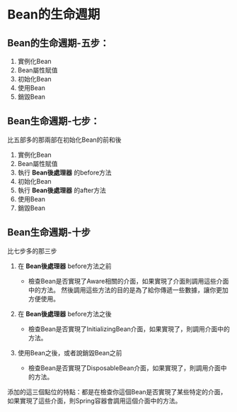 # Bean的生命週期
## Bean的生命週期-五步：
1. 實例化Bean
2. Bean屬性賦值
3. 初始化Bean
4. 使用Bean
5. 銷毀Bean
## Bean生命週期-七步：
比五部多的那兩部在初始化Bean的前和後

1. 實例化Bean
2. Bean屬性賦值
3. 執行 **Bean後處理器** 的before方法
4. 初始化Bean
5. 執行 **Bean後處理器** 的after方法
6. 使用Bean
7. 銷毀Bean

## Bean生命週期-十步
比七步多的那三步

1. 在 **Bean後處理器** before方法之前
   * 檢查Bean是否實現了Aware相關的介面，如果實現了介面則調用這些介面中的方法。
   然後調用這些方法的目的是為了給你傳遞一些數據，讓你更加方便使用。

2. 在 **Bean後處理器** before方法之後
   * 檢查Bean是否實現了InitializingBean介面，如果實現了，則調用介面中的方法。

3. 使用Bean之後，或者說銷毀Bean之前
   * 檢查Bean是否實現了DisposableBean介面，如果實現了，則調用介面中的方法。

添加的這三個點位的特點：都是在檢查你這個Bean是否實現了某些特定的介面，如果實現了這些介面，則Spring容器會調用這個介面中的方法。
